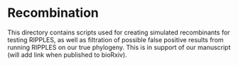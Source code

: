# Recombination

This directory contains scripts used for creating simulated recombinants for testing RIPPLES, as well as filtration of possible false positive results from running RIPPLES on our true phylogeny. This is in support of our manuscript (will add link when published to bioRxiv).
